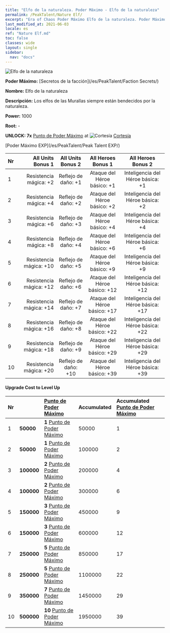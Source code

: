 ```yaml
---
title: "Elfo de la naturaleza. Poder Máximo - Elfo de la naturaleza"
permalink: /PeakTalent/Nature Elf/
excerpt: "Era of Chaos Poder Máximo Elfo de la naturaleza. Poder Máximo Elfo de la naturaleza. Elfo de la naturaleza"
last_modified_at: 2021-06-03
locale: es
ref: "Nature Elf.md"
toc: false
classes: wide
layout: single
sidebar:
  nav: "docs"
---
```


  ![Elfo de la naturaleza](/images/pt/talent_3007.png)

  **Poder Máximo:** [Secretos de la facción](/es/PeakTalent/Faction Secrets/)

  **Nombre:** Elfo de la naturaleza

  **Descripción:** Los elfos de las Murallas siempre están bendecidos por la naturaleza.

  **Power:** 1000

  **Root:** -

  **UNLOCK: 7x** [Punto de Poder Máximo](/ItemsES/con_934/) at ![Cortesía](/images/pt/talent_3006.png) [Cortesía](/es/PeakTalent/Chivalry/)

  [Poder Máximo EXP](/es/PeakTalent/Peak Talent EXP/)

  | Nr | All Units Bonus 1 | All Units Bonus 2 | All Heroes Bonus 1 | All Heroes Bonus 2 |
  |:---|--------------:|:-------------:|:-------------:|:-------------:|
  | 1 | Resistencia mágica: +2 | Reflejo de daño: +1 | Ataque del Héroe básico: +1 | Inteligencia del Héroe básica: +1 |
  | 2 | Resistencia mágica: +4 | Reflejo de daño: +2 | Ataque del Héroe básico: +2 | Inteligencia del Héroe básica: +2 |
  | 3 | Resistencia mágica: +6 | Reflejo de daño: +3 | Ataque del Héroe básico: +4 | Inteligencia del Héroe básica: +4 |
  | 4 | Resistencia mágica: +8 | Reflejo de daño: +4 | Ataque del Héroe básico: +6 | Inteligencia del Héroe básica: +6 |
  | 5 | Resistencia mágica: +10 | Reflejo de daño: +5 | Ataque del Héroe básico: +9 | Inteligencia del Héroe básica: +9 |
  | 6 | Resistencia mágica: +12 | Reflejo de daño: +6 | Ataque del Héroe básico: +12 | Inteligencia del Héroe básica: +12 |
  | 7 | Resistencia mágica: +14 | Reflejo de daño: +7 | Ataque del Héroe básico: +17 | Inteligencia del Héroe básica: +17 |
  | 8 | Resistencia mágica: +16 | Reflejo de daño: +8 | Ataque del Héroe básico: +22 | Inteligencia del Héroe básica: +22 |
  | 9 | Resistencia mágica: +18 | Reflejo de daño: +9 | Ataque del Héroe básico: +29 | Inteligencia del Héroe básica: +29 |
  | 10 | Resistencia mágica: +20 | Reflejo de daño: +10 | Ataque del Héroe básico: +39 | Inteligencia del Héroe básica: +39 |


#### Upgrade Cost to Level Up

  | Nr | <i class="fas fa-coins"/> | [Punto de Poder Máximo](/ItemsES/con_934/) | Accumulated <i class="fas fa-coins"/> | Accumulated [Punto de Poder Máximo](/ItemsES/con_934/) |
  |:---|:--------------|:-------------|:-------------|:-------------|
  | 1 | **50000** | **1** [Punto de Poder Máximo](/ItemsES/con_934/) | 50000 | 1 |
  | 2 | **50000** | **1** [Punto de Poder Máximo](/ItemsES/con_934/) | 100000 | 2 |
  | 3 | **100000** | **2** [Punto de Poder Máximo](/ItemsES/con_934/) | 200000 | 4 |
  | 4 | **100000** | **2** [Punto de Poder Máximo](/ItemsES/con_934/) | 300000 | 6 |
  | 5 | **150000** | **3** [Punto de Poder Máximo](/ItemsES/con_934/) | 450000 | 9 |
  | 6 | **150000** | **3** [Punto de Poder Máximo](/ItemsES/con_934/) | 600000 | 12 |
  | 7 | **250000** | **5** [Punto de Poder Máximo](/ItemsES/con_934/) | 850000 | 17 |
  | 8 | **250000** | **5** [Punto de Poder Máximo](/ItemsES/con_934/) | 1100000 | 22 |
  | 9 | **350000** | **7** [Punto de Poder Máximo](/ItemsES/con_934/) | 1450000 | 29 |
  | 10 | **500000** | **10** [Punto de Poder Máximo](/ItemsES/con_934/) | 1950000 | 39 |
